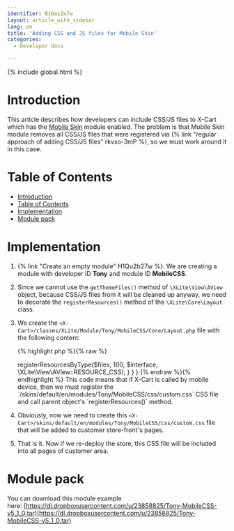 ```yaml
---
identifier: BJOesZn7w
layout: article_with_sidebar
lang: en
title: 'Adding CSS and JS files for Mobile Skin'
categories:
  - Developer docs

---
```


{% include global.html %}

# Introduction

This article describes how developers can include CSS/JS files to X-Cart which has the [Mobile Skin](http://www.x-cart.com/extensions/addons/mobile.html) module enabled. The problem is that Mobile Skin module removes all CSS/JS files that were registered via {% link "regular approach of adding CSS/JS files" rkvxo-3mP %}, so we must work around it in this case.

# Table of Contents

*   [Introduction](#introduction)
*   [Table of Contents](#table-of-contents)
*   [Implementation](#implementation)
*   [Module pack](#module-pack)

# Implementation

1.  {% link "Create an empty module" H1Qu2b27w %}. We are creating a module with developer ID **Tony** and module ID **MobileCSS**.
2.  Since we cannot use the `getThemeFiles()` method of `\XLite\View\AView` object, because CSS/JS files from it will be cleaned up anyway, we need to decorate the `registerResources()` method of the `\XLite\Core\Layout` class.
3.  We create the `<X-Cart>/classes/XLite/Module/Tony/MobileCSS/Core/Layout.php` file with the following content: 

    {% highlight php %}{% raw %}
    <?php

    namespace XLite\Module\Tony\MobileCSS\Core;

    class Layout extends \XLite\Core\Layout implements \XLite\Base\IDecorator
    {
        public function registerResources(array $resources, $index, $interface = null)
        {
            parent::registerResources($resources, $index, $interface);

            if (\XLite\Core\Request::isMobileDevice()) {
                $files = array(
                    'modules/Tony/MobileCSS/css/custom.css',
                );

                $this->registerResourcesByType($files, 100, $interface, \XLite\View\AView::RESOURCE_CSS);
            }
        }
    }
    {% endraw %}{% endhighlight %}

    This code means that if X-Cart is called by mobile device, then we must register the `<X-Cart>/skins/default/en/modules/Tony/MobileCSS/css/custom.css` CSS file and call parent object's `registerResources()` method.

4.  Obviously, now we need to create this `<X-Cart>/skins/default/en/modules/Tony/MobileCSS/css/custom.css` file that will be added to customer store-front's pages.
5.  That is it. Now if we re-deploy the store, this CSS file will be included into all pages of customer area.

# Module pack

You can download this module example here: [https://dl.dropboxusercontent.com/u/23858825/Tony-MobileCSS-v5_1_0.tar](https://dl.dropboxusercontent.com/u/23858825/Tony-MobileCSS-v5_1_0.tar)